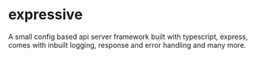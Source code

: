 # expressive
A small config based api server framework built with typescript, express, comes with inbuilt logging, response and error handling and many more.
